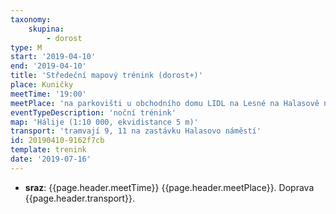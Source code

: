 ```yaml
---
taxonomy:
    skupina:
        - dorost
type: M
start: '2019-04-10'
end: '2019-04-10'
title: 'Středeční mapový trénink (dorost+)'
place: Kuničky
meetTime: '19:00'
meetPlace: 'na parkovišti u obchodního domu LIDL na Lesné na Halasově náměstí'
eventTypeDescription: 'noční trénink'
map: 'Hálije (1:10 000, ekvidistance 5 m)'
transport: 'tramvají 9, 11 na zastávku Halasovo náměstí'
id: 20190410-9162f7cb
template: trenink
date: '2019-07-16'
---
```

* **sraz**: {{page.header.meetTime}} {{page.header.meetPlace}}. Doprava {{page.header.transport}}.
